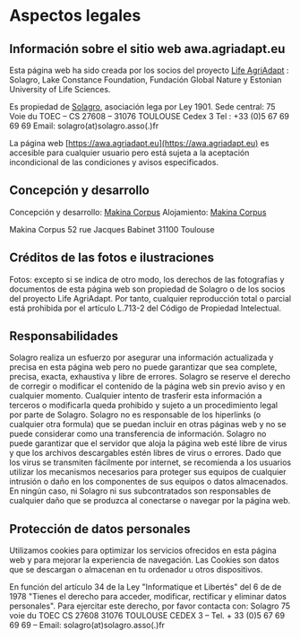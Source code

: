 # Aspectos legales

## Información sobre el sitio web awa.agriadapt.eu 

Esta página web ha sido creada por los socios del proyecto [Life AgriAdapt](https://agriadapt.eu/) : Solagro, Lake Constance Foundation, Fundación Global Nature y Estonian University of Life Sciences.

Es propiedad de [Solagro](https://solagro.org/), asociación lega por Ley 1901. 
Sede central: 75 Voie du TOEC – CS 27608 – 31076 TOULOUSE Cedex 3 
Tel : +33 (0)5 67 69 69 69
Email: solagro(at)solagro.asso(.)fr

La página web [https://awa.agriadapt.eu](https://awa.agriadapt.eu)  es accesible para cualquier usuario pero está sujeta a la aceptación incondicional de las condiciones y avisos especificados. 

## Concepción y desarrollo

Concepción y desarrollo: [Makina Corpus](https://makina-corpus.com/) 
Alojamiento:  [Makina Corpus](https://makina-corpus.com/) 

Makina Corpus
52 rue Jacques Babinet
31100 Toulouse

## Créditos de las fotos e ilustraciones 

Fotos: excepto si se indica de otro modo, los derechos de las fotografías y documentos de esta página web son propiedad de Solagro o de los socios del proyecto Life AgriAdapt. Por tanto, cualquier reproducción total o parcial está prohibida por el artículo L.713-2 del Código de Propiedad Intelectual.

## Responsabilidades

Solagro realiza un esfuerzo por asegurar una información actualizada y precisa en esta página web pero no puede garantizar que sea complete, precisa, exacta, exhaustiva y libre de errores. 
Solagro se reserve el derecho de corregir o modificar el contenido de la página web sin previo aviso y en cualquier momento. Cualquier intento de trasferir esta información a terceros o modificarla queda prohibido y sujeto a un procedimiento legal por parte de Solagro.
Solagro no es responsable de los hiperlinks (o cualquier otra formula) que se puedan incluir en otras páginas web y no se puede considerar como una transferencia de información. 
Solagro no puede garantizar que el servidor que aloja la página web esté libre de virus y que los archivos descargables estén libres de virus o errores. Dado que los virus se transmiten fácilmente por internet, se recomienda a los usuarios utilizar los mecanismos necesarios para proteger sus equipos de cualquier intrusión o daño en los componentes de sus equipos o datos almacenados. En ningún caso, ni Solagro ni sus subcontratados son responsables de cualquier daño que se produzca al conectarse o navegar por la página web. 

## Protección de datos personales

Utilizamos cookies para optimizar los servicios ofrecidos en esta página web y para mejorar la experiencia de navegación. Las Cookies son datos que se descargan o almacenan en tu ordenador u otros dispositivos.

En función del artículo 34 de la Ley "Informatique et Libertés" del 6 de de 1978 "Tienes el derecho para acceder, modificar, rectificar y eliminar datos personales". Para ejercitar este derecho, por favor contacta con:
Solagro
75 voie du TOEC CS 27608
31076 TOULOUSE CEDEX 3
– Tel. + 33 (0)5 67 69 69 69 – Email: solagro(at)solagro.asso(.)fr
